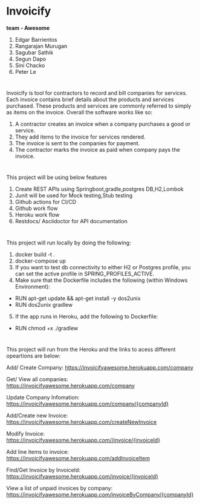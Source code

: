 # Invoicify
**team - Awesome**

1. Edgar Barrientos
2. Rangarajan Murugan
3. Sagubar Sathik
4. Segun Dapo
5. Sini Chacko
6. Peter Le

#
Invoicify is tool for contractors to record and bill companies for services.
Each invoice contains brief details about the products and services purchased. These products and services are commonly referred to simply as items on the invoice. Overall the software works like so:

1. A contractor creates an invoice when a company purchases a good or service.
2. They add items to the invoice for services rendered.
3. The invoice is sent to the companies for payment.
4. The contractor marks the invoice as paid when company pays the invoice.

#
This project will be using below features
1. Create REST APIs using Springboot,gradle,postgres DB,H2,Lombok
2. Junit will be used for Mock testing,Stub testing
3. Github actions for CI/CD
4. Github work flow
5. Heroku work flow
6. Restdocs/ Asciidoctor for API documentation

#
This project will run locally by doing the following:
1. docker build -t <image-name> .
2. docker-compose up 
3. If you want to test db connectivity to either H2 or Postgres profile, you can set the active profile in SPRING_PROFILES_ACTIVE.
4. Make sure that the Dockerfile includes the following (within Windows Environment):
  - RUN apt-get update && apt-get install -y dos2unix
  - RUN dos2unix gradlew
5. If the app runs in Heroku, add the following to Dockerfile:
  - RUN chmod +x ./gradlew
  
#
 This project will run from the Heroku and the links to acess different opeartions are below:

  Add/ Create Company: https://invoicifyawesome.herokuapp.com/company

  Get/ View all companies: https://invoicifyawesome.herokuapp.com/company

  Update Company Infomation: https://invoicifyawesome.herokuapp.com/company/{companyId}

  Add/Create new Invoice: https://invoicifyawesome.herokuapp.com/createNewInvoice

  Modify Invoice: https://invoicifyawesome.herokuapp.com//invoice/{invoiceId}

  Add line items to invoice: https://invoicifyawesome.herokuapp.com/addInvoiceItem

  Find/Get Invoice by InvoiceId: https://invoicifyawesome.herokuapp.com/invoice/{invoiceId}

  View a list of unpaid invoices by company: https://invoicifyawesome.herokuapp.com/invoiceByCompany/{companyId}


  
  

